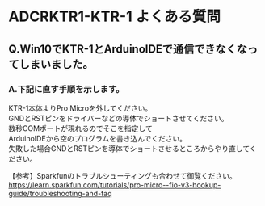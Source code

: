 # ADCRKTR1-KTR-1 よくある質問

## Q.Win10でKTR-1とArduinoIDEで通信できなくなってしまいました。
### A.下記に直す手順を示します。
KTR-1本体よりPro Microを外してください。  
GNDとRSTピンをドライバーなどの導体でショートさせてください。  
数秒COMポートが現れるのでそこを指定して  
ArduinoIDEから空のプログラムを書き込んでください。  
失敗した場合GNDとRSTピンを導体でショートさせるところからやり直してください。   
  
【参考】Sparkfunのトラブルシューティングも合わせて御覧ください。  
https://learn.sparkfun.com/tutorials/pro-micro--fio-v3-hookup-guide/troubleshooting-and-faq

